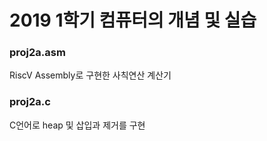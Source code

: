 # 2019 1학기 컴퓨터의 개념 및 실습

### proj2a.asm 

RiscV Assembly로 구현한 사칙연산 계산기

### proj2a.c 

C언어로 heap 및 삽입과 제거를 구현